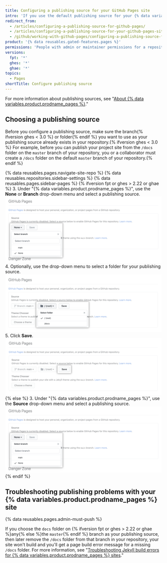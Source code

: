 ```yaml
---
title: Configuring a publishing source for your GitHub Pages site
intro: 'If you use the default publishing source for your {% data variables.product.prodname_pages %} site, your site will publish automatically. You can also choose to publish your{% ifversion ghes < 3.0 %} project{% endif %} site from a different branch or folder.'
redirect_from:
  - /articles/configuring-a-publishing-source-for-github-pages/
  - /articles/configuring-a-publishing-source-for-your-github-pages-site
  - /github/working-with-github-pages/configuring-a-publishing-source-for-your-github-pages-site
product: '{% data reusables.gated-features.pages %}'
permissions: 'People with admin or maintainer permissions for a repository can configure a publishing source for a {% data variables.product.prodname_pages %} site.'
versions:
  fpt: '*'
  ghes: '*'
  ghae: '*'
topics:
  - Pages
shortTitle: Configure publishing source
---
```


For more information about publishing sources, see "[About {% data variables.product.prodname_pages %}](/articles/about-github-pages#publishing-sources-for-github-pages-sites)."

## Choosing a publishing source

Before you configure a publishing source, make sure the branch{% ifversion ghes < 3.0 %} or folder{% endif %} you want to use as your publishing source already exists in your repository.{% ifversion ghes < 3.0 %} For example, before you can publish your project site from the `/docs` folder on the `master` branch of your repository, you or a collaborator must create a `/docs` folder on the default `master` branch of your repository.{% endif %}

{% data reusables.pages.navigate-site-repo %}
{% data reusables.repositories.sidebar-settings %}
{% data reusables.pages.sidebar-pages %}
{% ifversion fpt or ghes > 2.22 or ghae %}
3. Under "{% data variables.product.prodname_pages %}", use the **None** or **Branch** drop-down menu and select a publishing source. ![Drop-down menu to select a publishing source](/assets/images/help/pages/publishing-source-drop-down.png)
4. Optionally, use the drop-down menu to select a folder for your publishing source. ![Drop-down menu to select a folder for publishing source](/assets/images/help/pages/publishing-source-folder-drop-down.png)
5. Click **Save**. ![Button to save changes to publishing source settings](/assets/images/help/pages/publishing-source-save.png){% else %}
3. Under "{% data variables.product.prodname_pages %}", use the **Source** drop-down menu and select a publishing source. ![Drop down menu to select a publishing source](/assets/images/help/pages/publishing-source-drop-down.png)
{% endif %}

## Troubleshooting publishing problems with your {% data variables.product.prodname_pages %} site

{% data reusables.pages.admin-must-push %}

If you choose the `docs` folder on {% ifversion fpt or ghes > 2.22 or ghae %}any{% else %}the `master`{% endif %} branch as your publishing source, then later remove the `/docs` folder from that branch in your repository, your site won't build and you'll get a page build error message for a missing `/docs` folder. For more information, see "[Troubleshooting Jekyll build errors for {% data variables.product.prodname_pages %} sites](/articles/troubleshooting-jekyll-build-errors-for-github-pages-sites#missing-docs-folder)."
